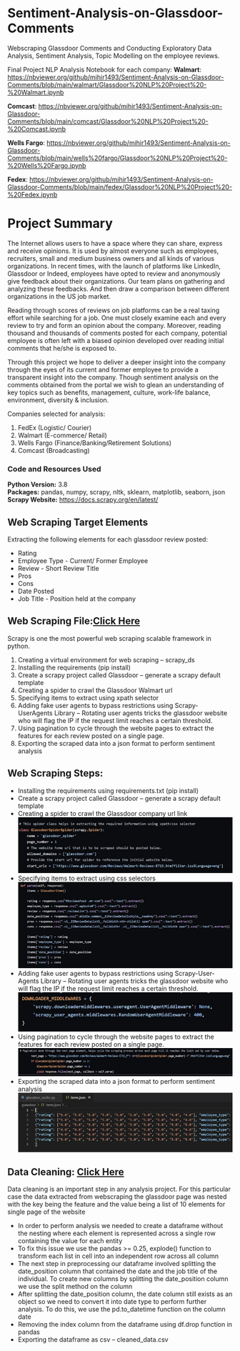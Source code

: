 # Sentiment-Analysis-on-Glassdoor-Comments
Webscraping Glassdoor Comments and Conducting Exploratory Data Analysis, Sentiment Analysis, Topic Modelling on the employee reviews. 

Final Project NLP Analysis Notebook for each company:
**Walmart**: https://nbviewer.org/github/mihir1493/Sentiment-Analysis-on-Glassdoor-Comments/blob/main/walmart/Glassdoor%20NLP%20Project%20-%20Walmart.ipynb

**Comcast**: https://nbviewer.org/github/mihir1493/Sentiment-Analysis-on-Glassdoor-Comments/blob/main/comcast/Glassdoor%20NLP%20Project%20-%20Comcast.ipynb

**Wells Fargo**: https://nbviewer.org/github/mihir1493/Sentiment-Analysis-on-Glassdoor-Comments/blob/main/wells%20fargo/Glassdoor%20NLP%20Project%20-%20Wells%20Fargo.ipynb

**Fedex**: https://nbviewer.org/github/mihir1493/Sentiment-Analysis-on-Glassdoor-Comments/blob/main/fedex/Glassdoor%20NLP%20Project%20-%20Fedex.ipynb

# Project Summary
The Internet allows users to have a space where they can share, express and receive opinions. It is used by almost everyone such as employees, recruiters, small and medium business owners and all kinds of various organizations. In recent times, with the launch of platforms like LinkedIn, Glassdoor or Indeed, employees have opted to review and anonymously give feedback about their organizations. Our team plans on gathering and analyzing these feedbacks. And then draw a comparison between different organizations in the US job market. 

Reading through scores of reviews on job platforms can be a real taxing effort while searching for a job. One must closely examine each and every review to try and form an opinion about the company. Moreover, reading thousand and thousands of comments posted for each company, potential employee is often left with a biased opinion developed over reading initial comments that he/she is exposed to. 
  
Through this project we hope to deliver a deeper insight into the company through the eyes of its current and former employee to provide a transparent insight into the company. Though sentiment analysis on the comments obtained from the portal we wish to glean an understanding of key topics such as benefits, management, culture, work-life balance, environment, diversity & inclusion.

Companies selected for analysis:
1.	FedEx (Logistic/ Courier)
2.	Walmart (E-commerce/ Retail)
3.	Wells Fargo (Finance/Banking/Retirement Solutions)
4.	Comcast (Broadcasting)

### Code and Resources Used 
**Python Version:** 3.8  
**Packages:** pandas, numpy, scrapy, nltk, sklearn, matplotlib, seaborn, json  
**Scrapy Website:** https://docs.scrapy.org/en/latest/  

## Web Scraping Target Elements
Extracting the following elements for each glassdoor review posted:
*	Rating
*	Employee Type - Current/ Former Employee
*	Review - Short Review Title
*	Pros
*	Cons
*	Date Posted
*	Job Title - Position held at the company

## Web Scraping File:[Click Here](https://github.com/mihir1493/Sentiment-Analysis-on-Glassdoor-Comments/blob/main/glassdoor/spiders/glassdoor_spider.py)

Scrapy is one the most powerful web scraping scalable framework in python. 

1.	Creating a virtual environment for web scraping – scrapy_ds 
2.	Installing the requirements (pip install)
3.	Create a scrapy project called Glassdoor – generate a scrapy default template
4.	Creating a spider to crawl the Glassdoor Walmart url
5.	Specifying items to extract using xpath selector 
6.	Adding fake user agents to bypass restrictions using Scrapy-UserAgents Library – Rotating user agents tricks the glassdoor website who will flag the IP if the request limit reaches a certain threshold. 
7.	Using pagination to cycle through the website pages to extract the features for each review posted on a single page. 
8.	Exporting the scraped data into a json format to perform sentiment analysis

## Web Scraping Steps:
*	Installing the requirements using requirements.txt (pip install)
*	Create a scrapy project called Glassdoor – generate a scrapy default template
*	Creating a spider to crawl the Glassdoor company url link
![alt text](https://github.com/mihir1493/Sentiment-Analysis-on-Glassdoor-Comments/blob/main/img%20src/Picture1.jpg)
*	Specifying items to extract using css selectors
![alt text](https://github.com/mihir1493/Sentiment-Analysis-on-Glassdoor-Comments/blob/main/img%20src/Picture2.jpg)
*	Adding fake user agents to bypass restrictions using Scrapy-User-Agents Library – Rotating user agents tricks the glassdoor website who will flag the IP if the request limit reaches a certain threshold.
![alt text](https://github.com/mihir1493/Sentiment-Analysis-on-Glassdoor-Comments/blob/main/img%20src/Picture3.jpg)
*	Using pagination to cycle through the website pages to extract the features for each review posted on a single page.
![alt text](https://github.com/mihir1493/Sentiment-Analysis-on-Glassdoor-Comments/blob/main/img%20src/Picture4.jpg)
*	Exporting the scraped data into a json format to perform sentiment analysis
![alt text](https://github.com/mihir1493/Sentiment-Analysis-on-Glassdoor-Comments/blob/main/img%20src/Picture5.jpg)


## Data Cleaning: [Click Here](https://github.com/mihir1493/Sentiment-Analysis-on-Glassdoor-Comments/blob/main/Glassdoor_Data_Cleaning.ipynb)
Data cleaning is an important step in any analysis project. For this particular case the data extracted from webscraping the glassdoor page was nested with the key being the feature and the value being a list of 10 elements for single page of the website

*	In order to perform analysis we needed to create a dataframe without the nesting where each element is represented across a single row containing the value for each entity
*	To fix this issue we use the pandas >= 0.25, explode() function to transform each list in cell into an independent row across all column
*	The next step in preprocessing our dataframe involved splitting the date_position column that contained the date and the job title of the individual. To create new columns by splitting the date_position column we use the split method on the column 
*	After splitting the date_position column, the date column still exists as an object so we need to convert it into date type to perform further analysis. To do this, we use the pd.to_datetime function on the column date
*	Removing the index column from the dataframe using df.drop function in pandas
*	Exporting the dataframe as csv – cleaned_data.csv













